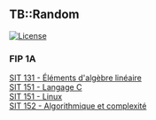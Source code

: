 ## TB::Random

[![License](http://img.shields.io/badge/license-GPLv3-blue.svg)](#)

### FIP 1A

[SIT 131 - Éléments d'algèbre linéaire](https://github.com/maxmouchet/tb/tree/master/SIT131)  
[SIT 151 - Langage C](https://github.com/maxmouchet/tb/tree/master/SIT151/C)  
[SIT 151 - Linux](https://github.com/maxmouchet/tb/tree/master/SIT151/Linux)  
[SIT 152 - Algorithmique et complexité](https://github.com/maxmouchet/tb/tree/master/SIT152)

